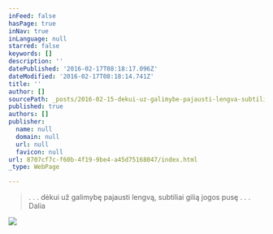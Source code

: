 ```yaml
---
inFeed: false
hasPage: true
inNav: true
inLanguage: null
starred: false
keywords: []
description: ''
datePublished: '2016-02-17T08:18:17.096Z'
dateModified: '2016-02-17T08:18:14.741Z'
title: ''
author: []
sourcePath: _posts/2016-02-15-dekui-uz-galimybe-pajausti-lengva-subtiliai-gilia-jogos-pu.md
published: true
authors: []
publisher:
  name: null
  domain: null
  url: null
  favicon: null
url: 8707cf7c-f60b-4f19-9be4-a45d75168047/index.html
_type: WebPage

---
```

> . . . dėkui už galimybę pajausti lengvą, subtiliai gilią jogos pusę . . . Dalia

![](https://s3-us-west-2.amazonaws.com/the-grid-img/p/ade3d8327f8a0e9b87a9a0b1d33612151a2ac877.jpg)